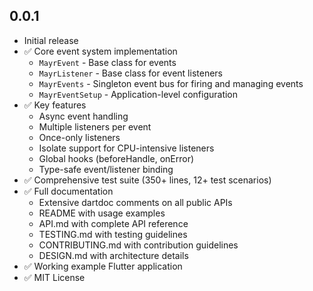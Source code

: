 ## 0.0.1

- Initial release
- ✅ Core event system implementation
  - `MayrEvent` - Base class for events
  - `MayrListener` - Base class for event listeners
  - `MayrEvents` - Singleton event bus for firing and managing events
  - `MayrEventSetup` - Application-level configuration
- ✅ Key features
  - Async event handling
  - Multiple listeners per event
  - Once-only listeners
  - Isolate support for CPU-intensive listeners
  - Global hooks (beforeHandle, onError)
  - Type-safe event/listener binding
- ✅ Comprehensive test suite (350+ lines, 12+ test scenarios)
- ✅ Full documentation
  - Extensive dartdoc comments on all public APIs
  - README with usage examples
  - API.md with complete API reference
  - TESTING.md with testing guidelines
  - CONTRIBUTING.md with contribution guidelines
  - DESIGN.md with architecture details
- ✅ Working example Flutter application
- ✅ MIT License

